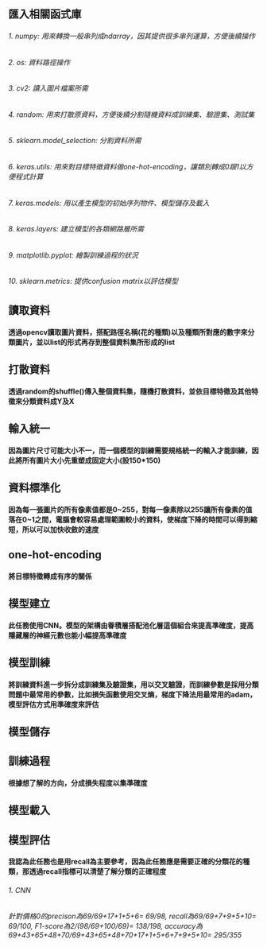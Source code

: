 ## 匯入相關函式庫 
###### 1. numpy: 用來轉換一般串列成ndarray，因其提供很多串列運算，方便後續操作
###### 2. os: 資料路徑操作
###### 3. cv2: 讀入圖片檔案所需
###### 4. random: 用來打散原資料，方便後續分割隨機資料成訓練集、驗證集、測試集
###### 5. sklearn.model_selection: 分割資料所需
###### 6. keras.utils: 用來對目標特徵資料做one-hot-encoding，讓類別轉成0跟1以方便程式計算
###### 7. keras.models: 用以產生模型的初始序列物件、模型儲存及載入
###### 8. keras.layers: 建立模型的各類網路層所需
###### 9. matplotlib.pyplot: 繪製訓練過程的狀況
###### 10. sklearn.metrics: 提供confusion matrix以評估模型

## 讀取資料
#### 透過opencv讀取圖片資料，搭配路徑名稱(花的種類)以及種類所對應的數字來分類圖片，並以list的形式再存到整個資料集所形成的list
## 打散資料
#### 透過random的shuffle()傳入整個資料集，隨機打散資料，並依目標特徵及其他特徵來分類資料成Y及X
## 輸入統一
#### 因為圖片尺寸可能大小不一，而一個模型的訓練需要規格統一的輸入才能訓練，因此將所有圖片大小先重塑成固定大小(設150*150)
## 資料標準化
#### 因為每一張圖片的所有像素值都是0~255，對每一像素除以255讓所有像素的值落在0~1之間，電腦會較容易處理範圍較小的資料，使梯度下降的時間可以得到縮短，所以可以加快收斂的速度
## one-hot-encoding
#### 將目標特徵轉成有序的關係
## 模型建立
#### 此任務使用CNN。模型的架構由眷積層搭配池化層這個組合來提高準確度，提高隱藏層的神經元數也能小幅提高準確度
## 模型訓練
#### 將訓練資料進一步拆分成訓練集及驗證集，用以交叉驗證，而訓練參數是採用分類問題中最常用的參數，比如損失函數使用交叉熵，梯度下降法用最常用的adam，模型評估方式用準確度來評估
## 模型儲存
## 訓練過程
#### 根據想了解的方向，分成損失程度以集準確度
## 模型載入
## 模型評估
#### 我認為此任務也是用recall為主要參考，因為此任務應是需要正確的分類花的種類，那透過recall指標可以清楚了解分類的正確程度
###### 1. CNN
###### 針對價格0的precison為69/69+17+1+5+6= 69/98, recall為69/69+7+9+5+10= 69/100, F1-score為2/(98/69+100/69)= 138/198, accuracy為69+43+65+48+70/69+43+65+48+70+17+1+5+6+7+9+5+10= 295/355
